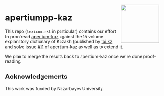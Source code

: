 <a href="https://taruen.com"><img src="https://taruen.com/assets/img/logo.png"
width="125" height="125" align="right" /></a>

# apertiumpp-kaz

This repo (`lexicon.rkt` in particular) contains our effort to proofread <a
href="https://github.com/apertium/apertium-kaz/">apertium-kaz</a> against the
15 volume explanatory dictionary of Kazakh (published by <a
href="https://tbi.kz/ru/">tbi.kz</a> and solve issue <a
href="https://github.com/apertium/apertium-kaz/issues/11">#11</a> of
apertium-kaz as well as to extend it.

We plan to merge the results back to apertium-kaz once we're done
proof-reading.

## Acknowledgements

This work was funded by Nazarbayev University.